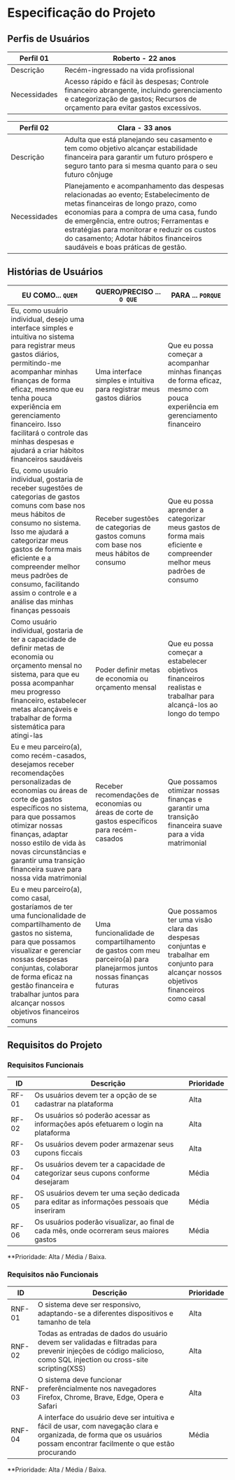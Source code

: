 # Especificação do Projeto

## Perfis de Usuários

| Perfil 01 | Roberto - 22 anos |
|--------------------|-------|
| Descrição | Recém-ingressado na vida profissional |
| Necessidades | Acesso rápido e fácil às despesas; Controle financeiro abrangente, incluindo gerenciamento e categorização de gastos; Recursos de orçamento para evitar gastos excessivos.  |

| Perfil 02 | Clara - 33 anos |
|--------------------|-------|
| Descrição | Adulta que está planejando seu casamento e tem como objetivo alcançar estabilidade financeira para garantir um futuro próspero e seguro tanto para si mesma quanto para o seu futuro cônjuge |
| Necessidades | Planejamento e acompanhamento das despesas relacionadas ao evento; Estabelecimento de metas financeiras de longo prazo, como economias para a compra de uma casa, fundo de emergência, entre outros; Ferramentas e estratégias para monitorar e reduzir os custos do casamento; Adotar hábitos financeiros saudáveis e boas práticas de gestão. |



## Histórias de Usuários
|EU COMO... `QUEM`   | QUERO/PRECISO ... `O QUE` |PARA ... `PORQUE`                 |
|--------------------|---------------------------|----------------------------------|
| Eu, como usuário individual, desejo uma interface simples e intuitiva no sistema para registrar meus gastos diários, permitindo-me acompanhar minhas finanças de forma eficaz, mesmo que eu tenha pouca experiência em gerenciamento financeiro. Isso facilitará o controle das minhas despesas e ajudará a criar hábitos financeiros saudáveis | Uma interface simples e intuitiva para registrar meus gastos diários | Que eu possa começar a acompanhar minhas finanças de forma eficaz, mesmo com pouca experiência em gerenciamento financeiro |
| Eu, como usuário individual, gostaria de receber sugestões de categorias de gastos comuns com base nos meus hábitos de consumo no sistema. Isso me ajudará a categorizar meus gastos de forma mais eficiente e a compreender melhor meus padrões de consumo, facilitando assim o controle e a análise das minhas finanças pessoais | Receber sugestões de categorias de gastos comuns com base nos meus hábitos de consumo | Que eu possa aprender a categorizar meus gastos de forma mais eficiente e compreender melhor meus padrões de consumo |
| Como usuário individual, gostaria de ter a capacidade de definir metas de economia ou orçamento mensal no sistema, para que eu possa acompanhar meu progresso financeiro, estabelecer metas alcançáveis e trabalhar de forma sistemática para atingi-las | Poder definir metas de economia ou orçamento mensal | Que eu possa começar a estabelecer objetivos financeiros realistas e trabalhar para alcançá-los ao longo do tempo |
| Eu e meu parceiro(a), como recém-casados, desejamos receber recomendações personalizadas de economias ou áreas de corte de gastos específicos no sistema, para que possamos otimizar nossas finanças, adaptar nosso estilo de vida às novas circunstâncias e garantir uma transição financeira suave para nossa vida matrimonial | Receber recomendações de economias ou áreas de corte de gastos específicos para recém-casados | Que possamos otimizar nossas finanças e garantir uma transição financeira suave para a vida matrimonial |
| Eu e meu parceiro(a), como casal, gostaríamos de ter uma funcionalidade de compartilhamento de gastos no sistema, para que possamos visualizar e gerenciar nossas despesas conjuntas, colaborar de forma eficaz na gestão financeira e trabalhar juntos para alcançar nossos objetivos financeiros comuns | Uma funcionalidade de compartilhamento de gastos com meu parceiro(a) para planejarmos juntos nossas finanças futuras | Que possamos ter uma visão clara das despesas conjuntas e trabalhar em conjunto para alcançar nossos objetivos financeiros como casal |

## Requisitos do Projeto

### Requisitos Funcionais

|ID    | Descrição                        | Prioridade |
|-------|---------------------------------|----|
| RF-01 | Os usuários devem ter a opção de se cadastrar na plataforma | Alta  | 
| RF-02 | Os usuários só poderão acessar as informações após efetuarem o login na plataforma | Alta   |
| RF-03 | Os usuários devem poder armazenar seus cupons ficcais | Alta |
| RF-04 | Os usuários devem ter a capacidade de categorizar seus cupons conforme desejaram | Média |
| RF-05 | OS usuários devem ter uma seção dedicada para editar as informações pessoais que inseriram | Média |
| RF-06 | Os usuários poderão visualizar, ao final de cada mês, onde ocorreram seus maiores gastos | Média |

**Prioridade: Alta / Média / Baixa. 

### Requisitos não Funcionais

|ID      | Descrição               |Prioridade |
|--------|-------------------------|----|
| RNF-01 | O sistema deve ser responsivo, adaptando-se a diferentes dispositivos e tamanho de tela | Alta | 
| RNF-02 | Todas as entradas de dados do usuário devem ser validadas e filtradas para prevenir injeções de código malicioso, como SQL injection ou cross-site scripting(XSS) | Alta | 
| RNF-03 | O sistema deve funcionar preferêncialmente nos navegadores Firefox, Chrome, Brave, Edge, Opera e Safari | Alta | 
| RNF-04 | A interface do usuário deve ser intuitiva e fácil de usar, com navegação clara e organizada, de forma que os usuários possam encontrar facilmente o que estão procurando | Média |

**Prioridade: Alta / Média / Baixa. 

